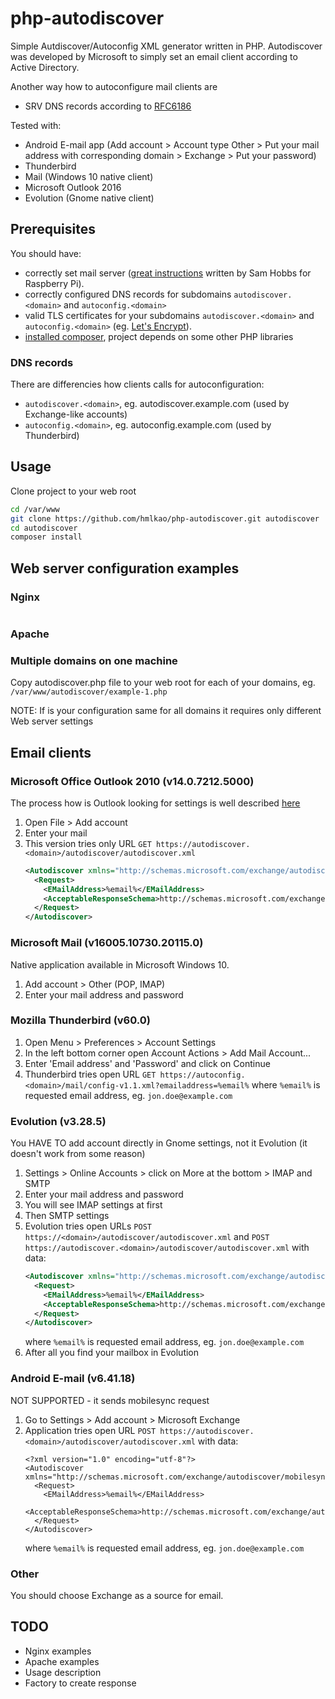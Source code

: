 # php-autodiscover
Simple Autdiscover/Autoconfig XML generator written in PHP.
Autodiscover was developed by Microsoft to simply set an email client according to Active Directory.

Another way how to autoconfigure mail clients are
 - SRV DNS records according to [RFC6186](https://tools.ietf.org/html/rfc6186)

Tested with:
 - Android E-mail app (Add account > Account type Other > Put your mail address with corresponding domain > Exchange > Put your password)
 - Thunderbird
 - Mail (Windows 10 native client)
 - Microsoft Outlook 2016
 - Evolution (Gnome native client)

## Prerequisites
You should have:
 - correctly set mail server ([great instructions] written by Sam Hobbs for Raspberry Pi).
 - correctly configured DNS records for subdomains `autodiscover.<domain>` and `autoconfig.<domain>`
 - valid TLS certificates for your subdomains `autodiscover.<domain>` and `autoconfig.<domain>` (eg. [Let's Encrypt]).
 - [installed composer](https://getcomposer.org), project depends on some other PHP libraries

### DNS records
There are differencies how clients calls for autoconfiguration:
 - `autodiscover.<domain>`, eg. autodiscover.example.com (used by Exchange-like accounts)
 - `autoconfig.<domain>`, eg. autoconfig.example.com (used by Thunderbird)

## Usage
Clone project to your web root
```bash
cd /var/www
git clone https://github.com/hmlkao/php-autodiscover.git autodiscover
cd autodiscover
composer install
```

## Web server configuration examples

### Nginx
```
```
### Apache

### Multiple domains on one machine
Copy autodiscover.php file to your web root for each of your domains, eg. `/var/www/autodiscover/example-1.php`

NOTE: If is your configuration same for all domains it requires only different Web server settings

## Email clients

### Microsoft Office Outlook 2010 (v14.0.7212.5000)
The process how is Outlook looking for settings is well described [here](https://technet.microsoft.com/en-us/library/cc511507.aspx?f=255&mspperror=-2147217396#Anchor_2)
1. Open File > Add account
1. Enter your mail
1. This version tries only URL `GET https://autodiscover.<domain>/autodiscover/autodiscover.xml`
    ```xml
    <Autodiscover xmlns="http://schemas.microsoft.com/exchange/autodiscover/mobilesync/requestschema/2006">
      <Request>
        <EMailAddress>%email%</EMailAddress>
        <AcceptableResponseSchema>http://schemas.microsoft.com/exchange/autodiscover/mobilesync/responseschema/2006</AcceptableResponseSchema>
      </Request>
    </Autodiscover>
    ```

### Microsoft Mail (v16005.10730.20115.0)
Native application available in Microsoft Windows 10.
1. Add account > Other (POP, IMAP)
1. Enter your mail address and password

### Mozilla Thunderbird (v60.0)
1. Open Menu > Preferences > Account Settings
1. In the left bottom corner open Account Actions > Add Mail Account...
1. Enter 'Email address' and 'Password' and click on Continue
1. Thunderbird tries open URL `GET https://autoconfig.<domain>/mail/config-v1.1.xml?emailaddress=%email%`
   where `%email%` is requested email address, eg. `jon.doe@example.com`

### Evolution (v3.28.5)

You HAVE TO add account directly in Gnome settings, not it Evolution (it doesn't work from some reason)

1. Settings > Online Accounts > click on More at the bottom > IMAP and SMTP
1. Enter your mail address and password
1. You will see IMAP settings at first
1. Then SMTP settings
1. Evolution tries open URLs `POST https://<domain>/autodiscover/autodiscover.xml` and `POST https://autodiscover.<domain>/autodiscover/autodiscover.xml` with data:
    ```xml
    <Autodiscover xmlns="http://schemas.microsoft.com/exchange/autodiscover/outlook/requestschema/2006">
      <Request>
        <EMailAddress>%email%</EMailAddress>
        <AcceptableResponseSchema>http://schemas.microsoft.com/exchange/autodiscover/outlook/responseschema/2006a</AcceptableResponseSchema>
      </Request>
    </Autodiscover>
    ```
    where `%email%` is requested email address, eg. `jon.doe@example.com`
1. After all you find your mailbox in Evolution

### Android E-mail (v6.41.18)
NOT SUPPORTED - it sends mobilesync request

1. Go to Settings > Add account > Microsoft Exchange
1. Application tries open URL `POST https://autodiscover.<domain>/autodiscover/autodiscover.xml` with data:
    ```
    <?xml version="1.0" encoding="utf-8"?>
    <Autodiscover xmlns="http://schemas.microsoft.com/exchange/autodiscover/mobilesync/requestschema/2006">
      <Request>
        <EMailAddress>%email%</EMailAddress>
        <AcceptableResponseSchema>http://schemas.microsoft.com/exchange/autodiscover/mobilesync/responseschema/2006</AcceptableResponseSchema>
      </Request>
    </Autodiscover>
    ```
    where `%email%` is requested email address, eg. `jon.doe@example.com`

### Other
You should choose Exchange as a source for email.

## TODO
- Nginx examples
- Apache examples
- Usage description
- Factory to create response


[1]: <https://developer.mozilla.org/en-US/docs/Mozilla/Thunderbird/Autoconfiguration>
[autoconfig example]: <https://developer.mozilla.org/en-US/docs/Mozilla/Thunderbird/Autoconfiguration/FileFormat/HowTo>
[great instructions]: <https://samhobbs.co.uk/2013/12/raspberry-pi-email-server-part-2-dovecot>
[let's encrypt]: <https://letsencrypt.org/>
[outlook]: <https://technet.microsoft.com/en-us/library/cc511507.aspx?f=255&mspperror=-2147217396#Anchor_3>
[mobilesync]: <https://msdn.microsoft.com/en-us/library/office/hh352638(v=exchg.140).aspx>
[Discovering Account Settings by Using the Autodiscover Command]: <https://msdn.microsoft.com/en-us/library/ee200809(v=exchg.80).aspx>
[pox]: <https://msdn.microsoft.com/en-us/library/aa581522(v=exchg.150).aspx>
